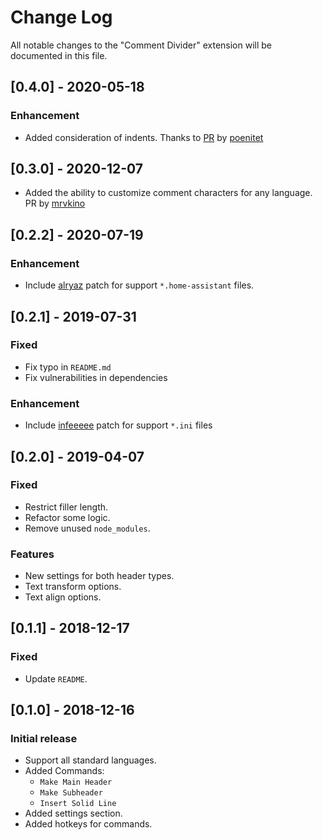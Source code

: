 # Change Log

All notable changes to the "Comment Divider" extension will be documented in this file.

## [0.4.0] - 2020-05-18

### Enhancement

- Added consideration of indents. Thanks to [PR](https://github.com/stackbreak/comment-divider/pull/20) by [poenitet](https://github.com/poenitet)

## [0.3.0] - 2020-12-07

- Added the ability to customize comment characters for any language. PR by [mrvkino](https://github.com/mrvkino/)

## [0.2.2] - 2020-07-19

### Enhancement

- Include [alryaz](https://github.com/alryaz) patch for support `*.home-assistant` files.

## [0.2.1] - 2019-07-31

### Fixed

- Fix typo in `README.md`
- Fix vulnerabilities in dependencies

### Enhancement

- Include [infeeeee](https://github.com/infeeeee) patch for support `*.ini` files

## [0.2.0] - 2019-04-07

### Fixed

- Restrict filler length.
- Refactor some logic.
- Remove unused `node_modules`.

### Features

- New settings for both header types.
- Text transform options.
- Text align options.

## [0.1.1] - 2018-12-17

### Fixed

- Update `README`.

## [0.1.0] - 2018-12-16

### Initial release

- Support all standard languages.
- Added Commands:
  - `Make Main Header`
  - `Make Subheader`
  - `Insert Solid Line`
- Added settings section.
- Added hotkeys for commands.
